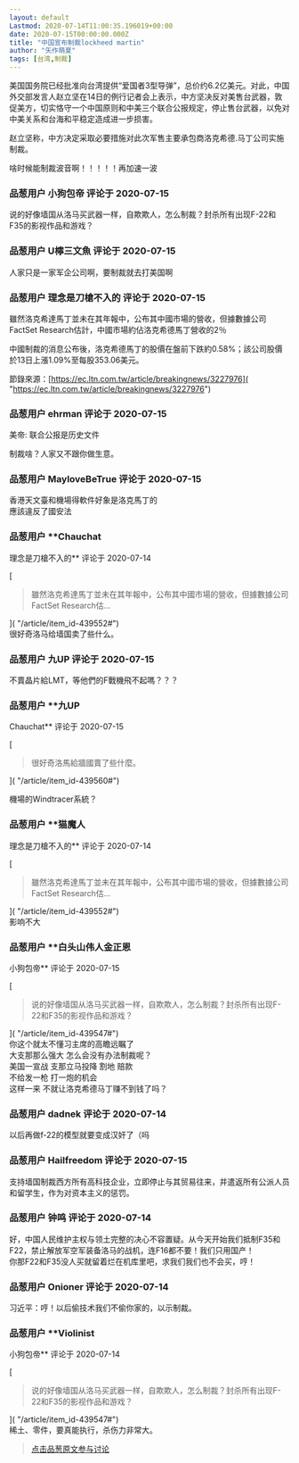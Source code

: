 ```yaml
---
layout: default
Lastmod: 2020-07-14T11:00:35.196019+00:00
date: 2020-07-15T00:00:00.000Z
title: "中国宣布制裁lockheed martin"
author: "矢作萌夏"
tags: [台湾,制裁]
---
```


美国国务院已经批准向台湾提供“爱国者3型导弹”，总价约6.2亿美元。对此，中国外交部发言人赵立坚在14日的例行记者会上表示，中方坚决反对美售台武器，敦促美方，切实恪守一个中国原则和中美三个联合公报规定，停止售台武器，以免对中美关系和台海和平稳定造成进一步损害。  
  
赵立坚称，中方决定采取必要措施对此次军售主要承包商洛克希德.马丁公司实施制裁。  
  
啥时候能制裁波音啊！！！！！再加速一波

            
### 品葱用户 **小狗包帝** 评论于 2020-07-15
        
说的好像墙国从洛马买武器一样，自欺欺人，怎么制裁？封杀所有出现F-22和F35的影视作品和游戏？
        


            
### 品葱用户 **U檸三文魚** 评论于 2020-07-15
        
人家只是一家军企公司啊，要制裁就去打美国啊
        


            
### 品葱用户 **理念是刀槍不入的** 评论于 2020-07-15
        
雖然洛克希達馬丁並未在其年報中，公布其中國市場的營收，但據數據公司FactSet Research估計，中國市場約佔洛克希德馬丁營收的2％  
  
中國制裁的消息公布後，洛克希德馬丁的股價在盤前下跌約0.58%；該公司股價於13日上漲1.09%至每股353.06美元。  
  
節錄來源：[https://ec.ltn.com.tw/article/breakingnews/3227976]( "https://ec.ltn.com.tw/article/breakingnews/3227976")
        


            
### 品葱用户 **ehrman** 评论于 2020-07-15
        
美帝: 联合公报是历史文件  
  
制裁啥？人家又不跟你做生意。
        


            
### 品葱用户 **MayloveBeTrue** 评论于 2020-07-15
        
香港天文臺和機場得軟件好象是洛克馬丁的  
應該違反了國安法
        


            
### 品葱用户 **Chauchat 
理念是刀槍不入的** 评论于 2020-07-14
        
[

> 雖然洛克希達馬丁並未在其年報中，公布其中國市場的營收，但據數據公司FactSet Research估...

]( "/article/item_id-439552#")  
很好奇洛马给墙国卖了些什么。
        


            
### 品葱用户 **九UP** 评论于 2020-07-15
        
不賣晶片給LMT，等他們的F戰機飛不起嗎？？？
        


            
### 品葱用户 **九UP 
Chauchat** 评论于 2020-07-15
        
[

> 很好奇洛馬給牆國賣了些什麼。

]( "/article/item_id-439560#")  
  
機場的Windtracer系統？
        


            
### 品葱用户 **猫魔人 
理念是刀槍不入的** 评论于 2020-07-14
        
[

> 雖然洛克希達馬丁並未在其年報中，公布其中國市場的營收，但據數據公司FactSet Research估...

]( "/article/item_id-439552#")  
影响不大
        


            
### 品葱用户 **白头山伟人金正恩 
小狗包帝** 评论于 2020-07-15
        
[

> 说的好像墙国从洛马买武器一样，自欺欺人，怎么制裁？封杀所有出现F-22和F35的影视作品和游戏？

]( "/article/item_id-439547#")  
你这个就太不懂习主席的高瞻远瞩了  
大支那那么强大 怎么会没有办法制裁呢？  
美国一宣战 支那立马投降 割地 赔款  
不给发一枪 打一炮的机会  
这样一来 不就让洛克希德马丁赚不到钱了吗？
        


            
### 品葱用户 **dadnek** 评论于 2020-07-14
        
以后再做f-22的模型就要变成汉奸了（吗
        


            
### 品葱用户 **Hailfreedom** 评论于 2020-07-15
        
支持墙国制裁西方所有高科技企业，立即停止与其贸易往来，并遣返所有公派人员和留学生，作为对资本主义的惩罚。
        


            
### 品葱用户 **钟鸣** 评论于 2020-07-14
        
好，中国人民维护主权与领土完整的决心不容置疑。从今天开始我们抵制F35和F22，禁止解放军空军装备洛马的战机，连F16都不要！我们只用国产！  
你那F22和F35没人买就留着烂在机库里吧，求我们我们也不会买，哼！
        


            
### 品葱用户 **Onioner** 评论于 2020-07-14
        
习近平：哼！以后偷技术我们不偷你家的，以示制裁。
        


            
### 品葱用户 **Violinist 
小狗包帝** 评论于 2020-07-14
        
[

> 说的好像墙国从洛马买武器一样，自欺欺人，怎么制裁？封杀所有出现F-22和F35的影视作品和游戏？

]( "/article/item_id-439547#")  
稀土、零件，要真能执行，杀伤力非常大。
        






> [点击品葱原文参与讨论](https://pincong.rocks/article/21605)

